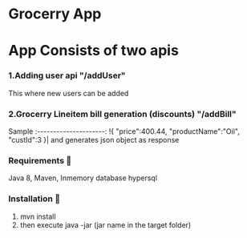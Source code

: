 # Grocerry App
# App Consists of two apis
### 1.Adding user api  "/addUser"
This where new users can be added

### 2.Grocerry Lineitem bill generation (discounts) "/addBill"
Sample 
:---------------------:
!{
	"price":400.44,
	"productName":"Oil",
	"custId":3
}|
 and generates json object as response
 
 
 
### Requirements 🔧

Java 8,
Maven,
Inmemory database hypersql


### Installation 🔌
1. mvn install
2. then execute java -jar (jar name in the target folder)